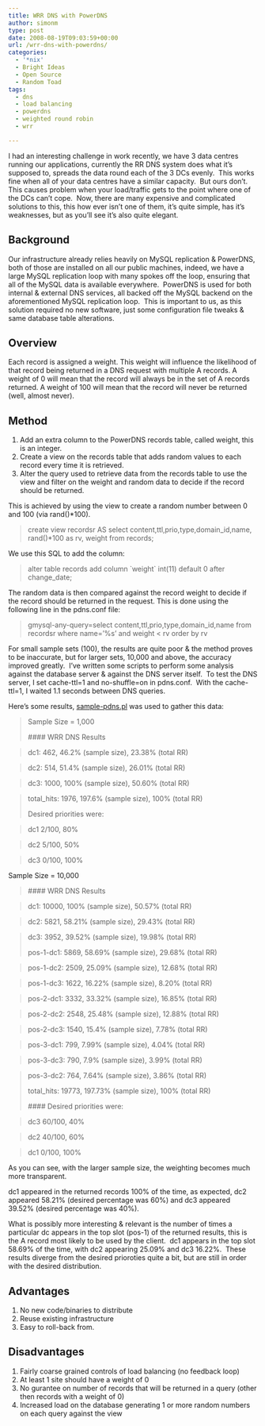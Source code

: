 ```yaml
---
title: WRR DNS with PowerDNS
author: simonm
type: post
date: 2008-08-19T09:03:59+00:00
url: /wrr-dns-with-powerdns/
categories:
  - '*nix'
  - Bright Ideas
  - Open Source
  - Random Toad
tags:
  - dns
  - load balancing
  - powerdns
  - weighted round robin
  - wrr

---
```

I had an interesting challenge in work recently, we have 3 data centres running our applications, currently the RR DNS system does what it&#8217;s supposed to, spreads the data round each of the 3 DCs evenly.  This works fine when all of your data centres have a similar capacity.  But ours don&#8217;t.  This causes problem when your load/traffic gets to the point where one of the DCs can&#8217;t cope.  Now, there are many expensive and complicated solutions to this, this how ever isn&#8217;t one of them, it&#8217;s quite simple, has it&#8217;s weaknesses, but as you&#8217;ll see it&#8217;s also quite elegant.

## Background

Our infrastructure already relies heavily on MySQL replication & PowerDNS, both of those are installed on all our public machines, indeed, we have a large MySQL replication loop with many spokes off the loop, ensuring that all of the MySQL data is available everywhere.  PowerDNS is used for both internal & external DNS services, all backed off the MySQL backend on the aforementioned MySQL replication loop.  This is important to us, as this solution required no new software, just some configuration file tweaks & same database table alterations.

## Overview

Each record is assigned a weight. This weight will influence the likelihood of that record being returned in a DNS request with multiple A records. A weight of 0 will mean that the record will always be in the set of A records returned. A weight of 100 will mean that the record will never be returned (well, almost never).

## Method

  1. Add an extra column to the PowerDNS records table, called weight, this is an integer.
  2. Create a view on the records table that adds random values to each record every time it is retrieved.
  3. Alter the query used to retrieve data from the records table to use the view and filter on the weight and random data to decide if the record should be returned.

This is achieved by using the view to create a random number between 0 and 100 (via rand()*100).

> create view recordsr AS select content,ttl,prio,type,domain_id,name, rand()*100 as rv, weight from records; 

We use this SQL to add the column:

> alter table records add column \`weight\` int(11) default 0 after change_date; 

The random data is then compared against the record weight to decide if the record should be returned in the request. This is done using the following line in the pdns.conf file:

> gmysql-any-query=select content,ttl,prio,type,domain_id,name from recordsr where name=&#8217;%s&#8217; and weight < rv order by rv 

For small sample sets (100), the results are quite poor & the method proves to be inaccurate, but for larger sets, 10,000 and above, the accuracy improved greatly.  I&#8217;ve written some scripts to perform some analysis against the database server & against the DNS server itself.  To test the DNS server, I set cache-ttl=1 and no-shuffle=on in pdns.conf.  With the cache-ttl=1, I waited 1.1 seconds between DNS queries.

Here&#8217;s some results, [sample-pdns.pl][1] was used to gather this data:

> Sample Size = 1,000
> 
> \#### WRR DNS Results
  
> dc1: 462, 46.2% (sample size), 23.38% (total RR)
  
> dc2: 514, 51.4% (sample size), 26.01% (total RR)
  
> dc3: 1000, 100% (sample size), 50.60% (total RR)
  
> total_hits: 1976, 197.6% (sample size), 100% (total RR)
> 
> Desired priorities were:
  
> dc1 2/100, 80%
  
> dc2 5/100, 50%
  
> dc3 0/100, 100% 

Sample Size = 10,000

> \#### WRR DNS Results
  
> dc1: 10000, 100% (sample size), 50.57% (total RR)
  
> dc2: 5821, 58.21% (sample size), 29.43% (total RR)
  
> dc3: 3952, 39.52% (sample size), 19.98% (total RR)
> 
> pos-1-dc1: 5869, 58.69% (sample size), 29.68% (total RR)
  
> pos-1-dc2: 2509, 25.09% (sample size), 12.68% (total RR)
  
> pos-1-dc3: 1622, 16.22% (sample size), 8.20% (total RR)
  
> pos-2-dc1: 3332, 33.32% (sample size), 16.85% (total RR)
  
> pos-2-dc2: 2548, 25.48% (sample size), 12.88% (total RR)
  
> pos-2-dc3: 1540, 15.4% (sample size), 7.78% (total RR)
  
> pos-3-dc1: 799, 7.99% (sample size), 4.04% (total RR)
  
> pos-3-dc3: 790, 7.9% (sample size), 3.99% (total RR)
  
> pos-3-dc2: 764, 7.64% (sample size), 3.86% (total RR)
> 
> total_hits: 19773, 197.73% (sample size), 100% (total RR)
> 
> \#### Desired priorities were:
  
> dc3 60/100, 40%
  
> dc2 40/100, 60%
  
> dc1 0/100, 100% 

As you can see, with the larger sample size, the weighting becomes much more transparent.

dc1 appeared in the returned records 100% of the time, as expected, dc2 appeared 58.21% (desired percentage was 60%) and dc3 appeared 39.52% (desired percentage was 40%).

What is possibly more interesting & relevant is the number of times a particular dc appears in the top slot (pos-1) of the returned results, this is the A record most likely to be used by the client.  dc1 appears in the top slot 58.69% of the time, with dc2 appearing 25.09% and dc3 16.22%.  These results diverge from the desired prioroties quite a bit, but are still in order with the desired distribution.

## Advantages

  1. No new code/binaries to distribute
  2. Reuse existing infrastructure
  3. Easy to roll-back from.

## Disadvantages

  1. Fairly coarse grained controls of load balancing (no feedback loop)
  2. At least 1 site should have a weight of 0
  3. No gurantee on number of records that will be returned in a query (other then records with a weight of 0)
  4. Increased load on the database generating 1 or more random numbers on each query against the view

 [1]: https://gist.github.com/simonmcc/2ef0ccf92d7844a8931e41ab9c6940ae